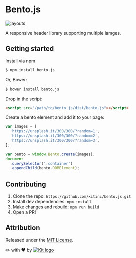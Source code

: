 # Bento.js

![layouts](http://i.imgur.com/lH5ffKZ.gif)

A responsive header library supporting multiple iamges.

## Getting started

Install via npm
```sh
$ npm install bento.js
```

Or, Bower:
```sh
$ bower install bento.js
```

Drop in the script:
```html
<script src="/path/to/bento.js/dist/bento.js"></script>
```

Create a bento element and add it to your page:
```javascript
var images = [
  'https://unsplash.it/300/300/?random=1',
  'https://unsplash.it/300/300/?random=2',
  'https://unsplash.it/300/300/?random=3',
];

var bento = window.Bento.create(images);
document
  .querySelector('.container')
  .appendChild(bento.DOMElement);
```

## Contributing

1. Clone the repo: `https://github.com/kitinc/bento.js.git`
2. Install dev dependencies: `npm install`
3. Make changes and rebuild: `npm run build`
4. Open a PR!

## Attribution

Released under the [MIT License](https://github.com/kitinc/bento.js/blob/master/LICENSE).

✏️ with ❤️ by [![Kit logo](http://dklgc3xuvi2vs.cloudfront.net/images/Kit.91254b07.svg)](http://kit.com)
